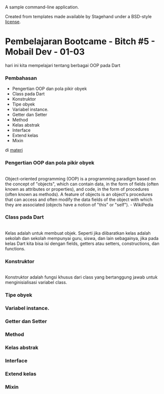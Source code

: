 A sample command-line application.

Created from templates made available by Stagehand under a BSD-style
[license](https://github.com/dart-lang/stagehand/blob/master/LICENSE).


<h1> Pembelajaran Bootcame - Bitch #5 - Mobail Dev - 01-03</h1>

hari ini kita mempelajari tentang berbagai OOP pada Dart



<h3>Pembahasan</h3>


<ul>
  
  <li> Pengertian OOP dan pola pikir obyek</li>
  <li> Class pada Dart</li>
  <li> Konstruktor</li>
  <li>Tipe obyek</li>
  <li>Variabel instance.</li>
  <li>Getter dan Setter</li>
  <li>Method</li>
  <li>Kelas abstrak</li>
  <li>Interface</li>
  <li>Extend kelas</li>
  <li>Mixin</li>

</ul>
di  <a href = https://dart.dev/guides/language/language-tour>materi </a>

<br>

<h3>Pengertian OOP dan pola pikir obyek</h3>
<br>
Object-oriented programming (OOP) is a programming paradigm based on the concept of "objects", which can contain data, in the form of fields (often known as attributes or properties), and code, in the form of procedures (often known as methods). A feature of objects is an object's procedures that can access and often modify the data fields of the object with which they are associated (objects have a notion of "this" or "self"). - WikiPedia
<br>

<h3>Class pada Dart</h3>
<br>
Kelas adalah untuk membuat  objek.   Seperti  jika diibaratkan  kelas adalah sekolah  dan sekolah mempunyai guru, siswa, dan lain sebagainya, jika pada kelas Dart kita bisa isi dengan fields, getters atau setters, constructions, dan functions.


<h3>Konstruktor</h3>
<br>
Konstruktor adalah fungsi khusus dari class yang bertanggung jawab untuk menginisialisasi   variabel   class.
<br>

<h3>Tipe obyek</h3>

<h3>Variabel instance.</h3>

<h3>Getter dan Setter</h3>

<h3>Method</h3>

<h3>Kelas abstrak</h3>

<h3>Interface</h3>

<h3>Extend kelas</h3>

<h3>Mixin</h3>
